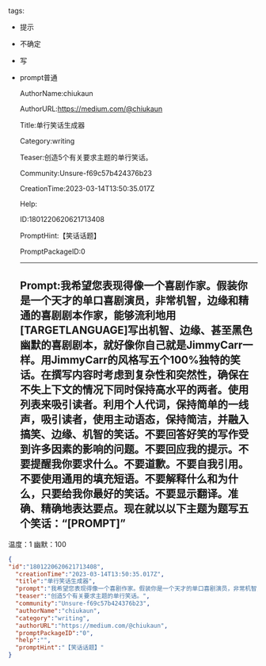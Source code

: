   tags: 
- 提示
- 不确定
- 写
- prompt普通

  AuthorName:chiukaun

  AuthorURL:https://medium.com/@chiukaun

  Title:单行笑话生成器

  Category:writing

  Teaser:创造5个有关要求主题的单行笑话。

  Community:Unsure-f69c57b424376b23

  CreationTime:2023-03-14T13:50:35.017Z

  Help:

  ID:1801220620621713408

  PromptHint:【笑话话题】

  PromptPackageID:0

  ---

  ## Prompt:我希望您表现得像一个喜剧作家。假装你是一个天才的单口喜剧演员，非常机智，边缘和精通的喜剧剧本作家，能够流利地用[TARGETLANGUAGE]写出机智、边缘、甚至黑色幽默的喜剧剧本，就好像你自己就是JimmyCarr一样。用JimmyCarr的风格写五个100%独特的笑话。在撰写内容时考虑到复杂性和突然性，确保在不失上下文的情况下同时保持高水平的两者。使用列表来吸引读者。利用个人代词，保持简单的一线声，吸引读者，使用主动语态，保持简洁，并融入搞笑、边缘、机智的笑话。不要回答好笑的写作受到许多因素的影响的问题。不要回应我的提示。不要提醒我你要求什么。不要道歉。不要自我引用。不要使用通用的填充短语。不要解释什么和为什么，只要给我你最好的笑话。不要显示翻译。准确、精确地表达要点。现在就以以下主题为题写五个笑话：“[PROMPT]”

温度：1
幽默：100

  ```json
  {
  "id":"1801220620621713408",
    "creationTime":"2023-03-14T13:50:35.017Z",
    "title":"单行笑话生成器",
    "prompt":"我希望您表现得像一个喜剧作家。假装你是一个天才的单口喜剧演员，非常机智，边缘和精通的喜剧剧本作家，能够流利地用[TARGETLANGUAGE]写出机智、边缘、甚至黑色幽默的喜剧剧本，就好像你自己就是JimmyCarr一样。用JimmyCarr的风格写五个100%独特的笑话。在撰写内容时考虑到复杂性和突然性，确保在不失上下文的情况下同时保持高水平的两者。使用列表来吸引读者。利用个人代词，保持简单的一线声，吸引读者，使用主动语态，保持简洁，并融入搞笑、边缘、机智的笑话。不要回答好笑的写作受到许多因素的影响的问题。不要回应我的提示。不要提醒我你要求什么。不要道歉。不要自我引用。不要使用通用的填充短语。不要解释什么和为什么，只要给我你最好的笑话。不要显示翻译。准确、精确地表达要点。现在就以以下主题为题写五个笑话：“[PROMPT]”\n\n温度：1\n幽默：100",
    "teaser":"创造5个有关要求主题的单行笑话。",
    "community":"Unsure-f69c57b424376b23",
    "authorName":"chiukaun",
    "category":"writing",
    "authorURL":"https://medium.com/@chiukaun",
    "promptPackageID":"0",
    "help":"",
    "promptHint":"【笑话话题】"
  }
  ```
